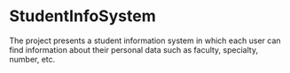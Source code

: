 # StudentInfoSystem

The project presents a student information system in which each user can find information about their personal data such as faculty, specialty, number, etc.
